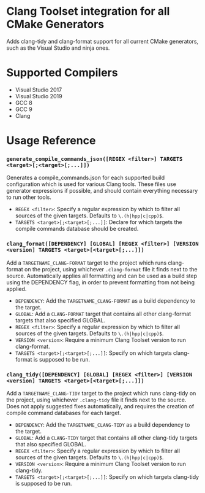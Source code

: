 # Clang Toolset integration for all CMake Generators
Adds clang-tidy and clang-format support for all current CMake generators, such as the Visual Studio and ninja ones. 

# Supported Compilers
* Visual Studio 2017
* Visual Studio 2019
* GCC 8
* GCC 9
* Clang

# Usage Reference
### `generate_compile_commands_json([REGEX <filter>] TARGETS <target>[;<target>[;...]])`
Generates a compile_commands.json for each supported build configuration which is used for various Clang tools. These files use generator expressions if possible, and should contain everything necessary to run other tools.

* `REGEX <filter>`: Specify a regular expression by which to filter all sources of the given targets. Defaults to `\.(h|hpp|c|cpp)$`.
* `TARGETS <target>[;<target>[;...]]`: Declare for which targets the compile commands database should be created.

### `clang_format([DEPENDENCY] [GLOBAL] [REGEX <filter>] [VERSION <version] TARGETS <target>[<target>[;...]])`
Add a `TARGETNAME_CLANG-FORMAT` target to the project which runs clang-format on the project, using whichever `.clang-format` file it finds next to the source. Automatically applies all formatting and can be used as a build step using the DEPENDENCY flag, in order to prevent formatting from not being applied. 

* `DEPENDENCY`: Add the `TARGETNAME_CLANG-FORMAT` as a build dependency to the target.
* `GLOBAL`: Add a `CLANG-FORMAT` target that contains all other clang-format targets that also specified GLOBAL.
* `REGEX <filter>`: Specify a regular expression by which to filter all sources of the given targets. Defaults to `\.(h|hpp|c|cpp)$`.
* `VERSION <version>`: Require a minimum Clang Toolset version to run clang-format.
* `TARGETS <target>[;<target>[;...]]`: Specify on which targets clang-format is supposed to be run.

### `clang_tidy([DEPENDENCY] [GLOBAL] [REGEX <filter>] [VERSION <version] TARGETS <target>[<target>[;...]])`
Add a `TARGETNAME_CLANG-TIDY` target to the project which runs clang-tidy on the project, using whichever `.clang-tidy` file it finds next to the source. Does not apply suggested fixes automatically, and requires the creation of compile command databases for each target.

* `DEPENDENCY`: Add the `TARGETNAME_CLANG-TIDY` as a build dependency to the target.
* `GLOBAL`: Add a `CLANG-TIDY` target that contains all other clang-tidy targets that also specified GLOBAL.
* `REGEX <filter>`: Specify a regular expression by which to filter all sources of the given targets. Defaults to `\.(h|hpp|c|cpp)$`.
* `VERSION <version>`: Require a minimum Clang Toolset version to run clang-tidy.
* `TARGETS <target>[;<target>[;...]]`: Specify on which targets clang-tidy is supposed to be run.
